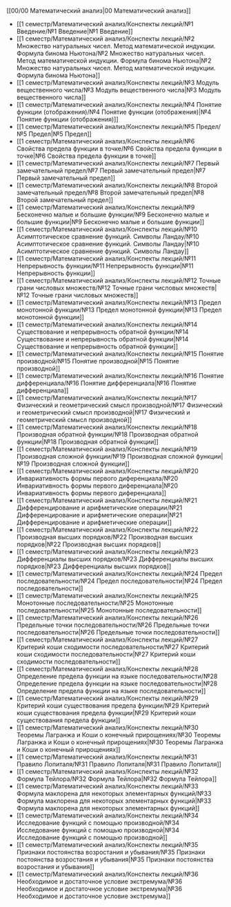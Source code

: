 [[00/00 Математический анализ|00 Математический анализ]]

- [[1 семестр/Математический анализ/Конспекты лекций/№1 Введение/№1 Введение|№1 Введение]]
- [[1 семестр/Математический анализ/Конспекты лекций/№2 Множество натуральных чисел. Метод математической индукции. Формула бинома Ньютона/№2 Множество натуральных чисел. Метод математической индукции. Формула бинома Ньютона|№2 Множество натуральных чисел. Метод математической индукции. Формула бинома Ньютона]]
- [[1 семестр/Математический анализ/Конспекты лекций/№3 Модуль вещественного числа/№3 Модуль вещественного числа|№3 Модуль вещественного числа]]
- [[1 семестр/Математический анализ/Конспекты лекций/№4 Понятие функции (отображения)/№4 Понятие функции (отображения)|№4 Понятие функции (отображения)]]
- [[1 семестр/Математический анализ/Конспекты лекций/№5 Предел/№5 Предел|№5 Предел]]
- [[1 семестр/Математический анализ/Конспекты лекций/№6 Свойства предела функции в точке/№6 Свойства предела функции в точке|№6 Свойства предела функции в точке]]
- [[1 семестр/Математический анализ/Конспекты лекций/№7 Первый замечательный предел/№7 Первый замечательный предел|№7 Первый замечательный предел]]
- [[1 семестр/Математический анализ/Конспекты лекций/№8 Второй замечательный предел/№8 Второй замечательный предел|№8 Второй замечательный предел]]
- [[1 семестр/Математический анализ/Конспекты лекций/№9 Бесконечно малые и большие функции/№9 Бесконечно малые и большие функции|№9 Бесконечно малые и большие функции]]
- [[1 семестр/Математический анализ/Конспекты лекций/№10 Асимптотическое сравнение функций. Символы Ландау/№10 Асимптотическое сравнение функций. Символы Ландау|№10 Асимптотическое сравнение функций. Символы Ландау]]
-  [[1 семестр/Математический анализ/Конспекты лекций/№11 Непрерывность функции/№11 Непрерывность функции|№11 Непрерывность функции]]
- [[1 семестр/Математический анализ/Конспекты лекций/№12 Точные грани числовых множеств/№12 Точные грани числовых множеств|№12 Точные грани числовых множеств]]
- [[1 семестр/Математический анализ/Конспекты лекций/№13 Предел монотонной функции/№13 Предел монотонной функции|№13 Предел монотонной функции]]
- [[1 семестр/Математический анализ/Конспекты лекций/№14 Существование и непрерывность обратной функции/№14 Существование и непрерывность обратной функции|№14 Существование и непрерывность обратной функции]]
- [[1 семестр/Математический анализ/Конспекты лекций/№15 Понятие производной/№15 Понятие производной|№15 Понятие производной]]
- [[1 семестр/Математический анализ/Конспекты лекций/№16 Понятие дифференциала/№16 Понятие дифференциала|№16 Понятие дифференциала]]
- [[1 семестр/Математический анализ/Конспекты лекций/№17 Физический и геометрический смысл производной/№17 Физический и геометрический смысл производной|№17 Физический и геометрический смысл производной]]
- [[1 семестр/Математический анализ/Конспекты лекций/№18 Производная обратной функции/№18 Производная обратной функции|№18 Производная обратной функции]]
- [[1 семестр/Математический анализ/Конспекты лекций/№19 Производная сложной функции/№19 Производная сложной функции|№19 Производная сложной функции]]
- [[1 семестр/Математический анализ/Конспекты лекций/№20 Инвариативность формы первого диференциала/№20 Инвариативность формы первого диференциала|№20 Инвариативность формы первого диференциала]]
- [[1 семестр/Математический анализ/Конспекты лекций/№21 Дифференцирование и арифметические операции/№21 Дифференцирование и арифметические операции|№21 Дифференцирование и арифметические операции]]
- [[1 семестр/Математический анализ/Конспекты лекций/№22 Производная высших порядков/№22 Производная высших порядков|№22 Производная высших порядков]]
- [[1 семестр/Математический анализ/Конспекты лекций/№23 Дифференциалы высших порядков/№23 Дифференциалы высших порядков|№23 Дифференциалы высших порядков]]
- [[1 семестр/Математический анализ/Конспекты лекций/№24 Предел последовательности/№24 Предел последовательности|№24 Предел последовательности]]
- [[1 семестр/Математический анализ/Конспекты лекций/№25 Монотонные последовательности/№25 Монотонные последовательности|№25 Монотонные последовательности]]
- [[1 семестр/Математический анализ/Конспекты лекций/№26 Предельные точки последовательности/№26 Предельные точки последовательности|№26 Предельные точки последовательности]]
- [[1 семестр/Математический анализ/Конспекты лекций/№27 Критерий коши сходимости последовательности/№27 Критерий коши сходимости последовательности|№27 Критерий коши сходимости последовательности]]
- [[1 семестр/Математический анализ/Конспекты лекций/№28 Определение предела функции на языке последовательности/№28 Определение предела функции на языке последовательности|№28 Определение предела функции на языке последовательности]]
- [[1 семестр/Математический анализ/Конспекты лекций/№29 Критерий коши существования предела функции/№29 Критерий коши существования предела функции|№29 Критерий коши существования предела функции]]
- [[1 семестр/Математический анализ/Конспекты лекций/№30 Теоремы Лагранжа и Коши о конечный прирощениях/№30 Теоремы Лагранжа и Коши о конечный прирощениях|№30 Теоремы Лагранжа и Коши о конечный прирощениях]]
- [[1 семестр/Математический анализ/Конспекты лекций/№31 Правило Лопиталя/№31 Правило Лопиталя|№31 Правило Лопиталя]]
- [[1 семестр/Математический анализ/Конспекты лекций/№32 Формула Тейлора/№32 Формула Тейлора|№32 Формула Тейлора]]
- [[1 семестр/Математический анализ/Конспекты лекций/№33 Формула маклорена для некоторых элементарных функций/№33 Формула маклорена для некоторых элементарных функций|№33 Формула маклорена для некоторых элементарных функций]]
- [[1 семестр/Математический анализ/Конспекты лекций/№34 Исследование функций с помощью производной/№34 Исследование функций с помощью производной|№34 Исследование функций с помощью производной]]
- [[1 семестр/Математический анализ/Конспекты лекций/№35 Признаки постоянства возростания и убывания/№35 Признаки постоянства возростания и убывания|№35 Признаки постоянства возростания и убывания]]
- [[1 семестр/Математический анализ/Конспекты лекций/№36 Необходимое и достаточное условие экстремума/№36 Необходимое и достаточное условие экстремума|№36 Необходимое и достаточное условие экстремума]]